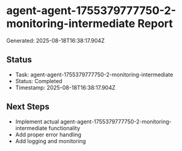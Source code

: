 # agent-agent-1755379777750-2-monitoring-intermediate Report

Generated: 2025-08-18T16:38:17.904Z

## Status
- Task: agent-agent-1755379777750-2-monitoring-intermediate
- Status: Completed
- Timestamp: 2025-08-18T16:38:17.904Z

## Next Steps
- Implement actual agent-agent-1755379777750-2-monitoring-intermediate functionality
- Add proper error handling
- Add logging and monitoring
